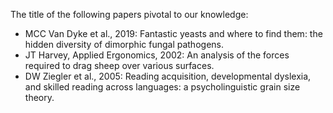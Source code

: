 The title of the following papers pivotal to our knowledge:
* MCC Van Dyke et al., 2019: Fantastic yeasts and where to find them: the hidden diversity of dimorphic fungal pathogens.
* JT Harvey, Applied Ergonomics, 2002: An analysis of the forces required to drag sheep over various surfaces.
* DW Ziegler et al., 2005: Reading acquisition, developmental dyslexia, and skilled reading across languages: a psycholinguistic grain size theory.


```python



```
